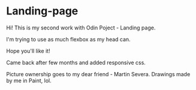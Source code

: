 # Landing-page
Hi! 
This is my second work with Odin Poject - Landing page.

I'm trying to use as much flexbox as my head can.

Hope you'll like it!

Came back after few months and added responsive css.

Picture ownership goes to my dear friend - Martin Severa.
Drawings made by me in Paint, lol.

